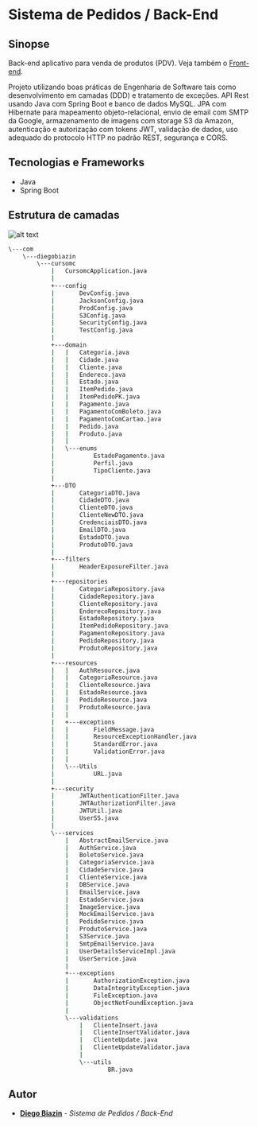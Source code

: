 # Sistema de Pedidos / Back-End

## Sinopse

Back-end aplicativo para venda de produtos (PDV). Veja também o [Front-end](https://github.com/diegobiazin/spring-boot-ionic-frontend).

Projeto utilizando boas práticas de Engenharia de Software tais como desenvolvimento em camadas (DDD) e tratamento de exceções.
API Rest usando Java com Spring Boot e banco de dados MySQL. JPA com Hibernate para mapeamento objeto-relacional, envio de email com SMTP da Google, armazenamento de imagens com storage S3 da Amazon, autenticação e autorização com tokens JWT, validação de dados, uso adequado do protocolo HTTP no padrão REST, segurança e CORS.

## Tecnologias e Frameworks
* Java
* Spring Boot

## Estrutura de camadas 
![alt text](https://s3-sa-east-1.amazonaws.com/biazin-curso-spring-ionic/padrao-camadas-ddd.png)

```sh
\---com
    \---diegobiazin
        \---cursomc
            |   CursomcApplication.java
            |
            +---config
            |       DevConfig.java
            |       JacksonConfig.java
            |       ProdConfig.java
            |       S3Config.java
            |       SecurityConfig.java
            |       TestConfig.java
            |
            +---domain
            |   |   Categoria.java
            |   |   Cidade.java
            |   |   Cliente.java
            |   |   Endereco.java
            |   |   Estado.java
            |   |   ItemPedido.java
            |   |   ItemPedidoPK.java
            |   |   Pagamento.java
            |   |   PagamentoComBoleto.java
            |   |   PagamentoComCartao.java
            |   |   Pedido.java
            |   |   Produto.java
            |   |
            |   \---enums
            |           EstadoPagamento.java
            |           Perfil.java
            |           TipoCliente.java
            |
            +---DTO
            |       CategoriaDTO.java
            |       CidadeDTO.java
            |       ClienteDTO.java
            |       ClienteNewDTO.java
            |       CredenciaisDTO.java
            |       EmailDTO.java
            |       EstadoDTO.java
            |       ProdutoDTO.java
            |
            +---filters
            |       HeaderExposureFilter.java
            |
            +---repositories
            |       CategoriaRepository.java
            |       CidadeRepository.java
            |       ClienteRepository.java
            |       EnderecoRepository.java
            |       EstadoRepository.java
            |       ItemPedidoRepository.java
            |       PagamentoRepository.java
            |       PedidoRepository.java
            |       ProdutoRepository.java
            |
            +---resources
            |   |   AuthResource.java
            |   |   CategoriaResource.java
            |   |   ClienteResource.java
            |   |   EstadoResource.java
            |   |   PedidoResource.java
            |   |   ProdutoResource.java
            |   |
            |   +---exceptions
            |   |       FieldMessage.java
            |   |       ResourceExceptionHandler.java
            |   |       StandardError.java
            |   |       ValidationError.java
            |   |
            |   \---Utils
            |           URL.java
            |
            +---security
            |       JWTAuthenticationFilter.java
            |       JWTAuthorizationFilter.java
            |       JWTUtil.java
            |       UserSS.java
            |
            \---services
                |   AbstractEmailService.java
                |   AuthService.java
                |   BoletoService.java
                |   CategoriaService.java
                |   CidadeService.java
                |   ClienteService.java
                |   DBService.java
                |   EmailService.java
                |   EstadoService.java
                |   ImageService.java
                |   MockEmailService.java
                |   PedidoService.java
                |   ProdutoService.java
                |   S3Service.java
                |   SmtpEmailService.java
                |   UserDetailsServiceImpl.java
                |   UserService.java
                |
                +---exceptions
                |       AuthorizationException.java
                |       DataIntegrityException.java
                |       FileException.java
                |       ObjectNotFoundException.java
                |
                \---validations
                    |   ClienteInsert.java
                    |   ClienteInsertValidator.java
                    |   ClienteUpdate.java
                    |   ClienteUpdateValidator.java
                    |
                    \---utils
                            BR.java
```

## Autor

* **[Diego Biazin](https://github.com/diegobiazin)** - *Sistema de Pedidos / Back-End* 
